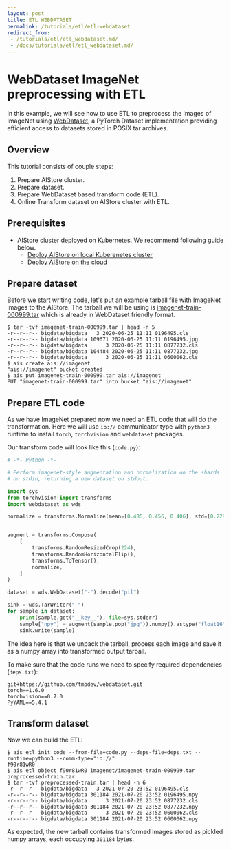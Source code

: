 ```yaml
---
layout: post
title: ETL WEBDATASET
permalink: /tutorials/etl/etl-webdataset
redirect_from:
 - /tutorials/etl/etl_webdataset.md/
 - /docs/tutorials/etl/etl_webdataset.md/
---
```


# WebDataset ImageNet preprocessing with ETL

In this example, we will see how to use ETL to preprocess the images of ImageNet using [WebDataset](https://github.com/webdataset/webdataset), a PyTorch Dataset implementation providing efficient access to datasets stored in POSIX tar archives.

## Overview

This tutorial consists of couple steps:
1. Prepare AIStore cluster.
2. Prepare dataset.
3. Prepare WebDataset based transform code (ETL).
4. Online Transform dataset on AIStore cluster with ETL.

## Prerequisites

* AIStore cluster deployed on Kubernetes. We recommend following guide below.
  * [Deploy AIStore on local Kuberenetes cluster](https://github.com/NVIDIA/ais-k8s/blob/master/operator/README.md)
  * [Deploy AIStore on the cloud](https://github.com/NVIDIA/ais-k8s/blob/master/terraform/README.md)

## Prepare dataset

Before we start writing code, let's put an example tarball file with ImageNet images to the AIStore.
The tarball we will be using is [imagenet-train-000999.tar](https://storage.googleapis.com/nvdata-imagenet/imagenet-train-000999.tar) which is already in WebDataset friendly format.

```console
$ tar -tvf imagenet-train-000999.tar | head -n 5
-r--r--r-- bigdata/bigdata   3 2020-06-25 11:11 0196495.cls
-r--r--r-- bigdata/bigdata 109671 2020-06-25 11:11 0196495.jpg
-r--r--r-- bigdata/bigdata      3 2020-06-25 11:11 0877232.cls
-r--r--r-- bigdata/bigdata 104484 2020-06-25 11:11 0877232.jpg
-r--r--r-- bigdata/bigdata      3 2020-06-25 11:11 0600062.cls
$ ais create ais://imagenet
"ais://imagenet" bucket created
$ ais put imagenet-train-000999.tar ais://imagenet
PUT "imagenet-train-000999.tar" into bucket "ais://imagenet"
```

## Prepare ETL code

As we have ImageNet prepared now we need an ETL code that will do the transformation.
Here we will use `io://` communicator type with  `python3` runtime to install `torch`, `torchvision` and `webdataset` packages.

Our transform code will look like this (`code.py`):
```python
# -*- Python -*-

# Perform imagenet-style augmentation and normalization on the shards
# on stdin, returning a new dataset on stdout.

import sys
from torchvision import transforms
import webdataset as wds

normalize = transforms.Normalize(mean=[0.485, 0.456, 0.406], std=[0.229, 0.224, 0.225])


augment = transforms.Compose(
    [
        transforms.RandomResizedCrop(224),
        transforms.RandomHorizontalFlip(),
        transforms.ToTensor(),
        normalize,
    ]
)

dataset = wds.WebDataset("-").decode("pil")

sink = wds.TarWriter("-")
for sample in dataset:
    print(sample.get("__key__"), file=sys.stderr)
    sample["npy"] = augment(sample.pop("jpg")).numpy().astype("float16")
    sink.write(sample)

```

The idea here is that we unpack the tarball, process each image and save it as a numpy array into transformed output tarball.

To make sure that the code runs we need to specify required dependencies (`deps.txt`):
```
git+https://github.com/tmbdev/webdataset.git
torch==1.6.0
torchvision==0.7.0
PyYAML==5.4.1
```

## Transform dataset

Now we can build the ETL:
```console
$ ais etl init code --from-file=code.py --deps-file=deps.txt --runtime=python3 --comm-type="io://"
f90r81wR0
$ ais etl object f90r81wR0 imagenet/imagenet-train-000999.tar preprocessed-train.tar
$ tar -tvf preprocessed-train.tar | head -n 6
-r--r--r-- bigdata/bigdata   3 2021-07-20 23:52 0196495.cls
-r--r--r-- bigdata/bigdata 301184 2021-07-20 23:52 0196495.npy
-r--r--r-- bigdata/bigdata      3 2021-07-20 23:52 0877232.cls
-r--r--r-- bigdata/bigdata 301184 2021-07-20 23:52 0877232.npy
-r--r--r-- bigdata/bigdata      3 2021-07-20 23:52 0600062.cls
-r--r--r-- bigdata/bigdata 301184 2021-07-20 23:52 0600062.npy
```

As expected, the new tarball contains transformed images stored as pickled numpy arrays, each occupying `301184` bytes.
